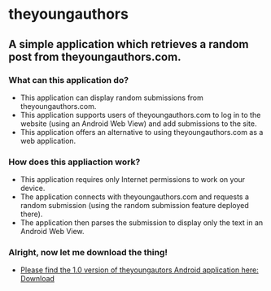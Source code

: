 # theyoungauthors
## A simple application which retrieves a random post from theyoungauthors.com. 

### What can this application do?
- This application can display random submissions from theyoungauthors.com.
- This application supports users of theyoungauthors.com to log in to the website (using an Android Web View) and add submissions to the site.
- This application offers an alternative to using theyoungauthors.com as a web application.

### How does this appliaction work?
- This application requires only Internet permissions to work on your device.
- The application connects with theyoungauthors.com and requests a random submission (using the random submission feature deployed there).
- The application then parses the submission to display only the text in an Android Web View.

### Alright, now let me download the thing!
- [Please find the 1.0 version of theyoungautors Android application here: Download](https://github.com/marcaufderheyde/theyoungauthors/raw/master/MyFirstApp/app/release/app-release.apk)
